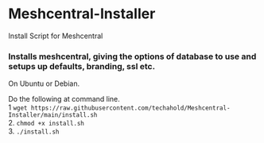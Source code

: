 # Meshcentral-Installer
Install Script for Meshcentral 

### Installs meshcentral, giving the options of database to use and setups up defaults, branding, ssl etc.

On Ubuntu or Debian.

Do the following at command line. <br>
1 `wget https://raw.githubusercontent.com/techahold/Meshcentral-Installer/main/install.sh` <br>
2. `chmod +x install.sh`<br>
3. `./install.sh`<br>
